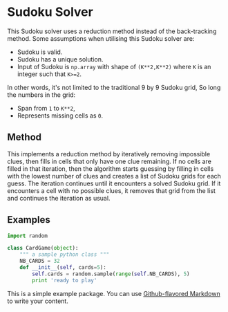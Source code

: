 # Sudoku Solver

This Sudoku solver uses a reduction method instead of the back-tracking method.
Some assumptions when utilising this Sudoku solver are:

* Sudoku is valid.
* Sudoku has a unique solution.
* Input of Sudoku is `np.array` with shape of `(K**2,K**2)` where `K` is an integer such that `K>=2`. 

In other words, it's not limited to the traditional 9 by 9 Sudoku grid,
So long the numbers in the grid:

* Span from `1` to `K**2`,
* Represents missing cells as `0`.


## Method

This implements a reduction method by iteratively removing impossible clues, then fills in cells that only have one clue remaining.
If no cells are filled in that iteration, then the algorithm starts guessing by filling in cells with the lowest number of clues and creates a list of Sudoku grids for each guess.
The iteration continues until it encounters a solved Sudoku grid.
If it encounters a cell with no possible clues, it removes that grid from the list and continues the iteration as usual.


## Examples

```python
import random

class CardGame(object):
    """ a sample python class """
    NB_CARDS = 32
    def __init__(self, cards=5):
        self.cards = random.sample(range(self.NB_CARDS), 5)
        print 'ready to play'
```



This is a simple example package. You can use
[Github-flavored Markdown](https://guides.github.com/features/mastering-markdown/)
to write your content.
